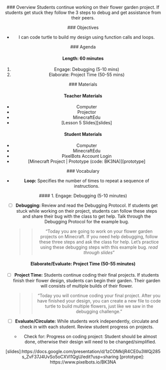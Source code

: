 <header title='Project Time Continued' subtitle='Flower Garden: Lesson 6'/>

<notable>

<iconp src='/icons/activity.png'>### Overview</iconp>
Students continue working on their flower garden project. If students get stuck they follow the 3 steps to debug and get assistance from their peers.


<iconp src='/icons/objectives.png'>### Objectives</iconp>
- I can code turtle to build my design using function calls and loops.

<iconp src='/icons/agenda.png'>### Agenda</iconp>

#### Length: 60 minutes

1. Engage: Debugging (5-10 mins)
1. Elaborate: Project Time (50-55 mins)



<note>

<iconp src='/icons/materials.png'>### Materials</iconp>

#### Teacher Materials
- Computer
- Projector
- MinecraftEdu
- [Lesson 5 Slides][slides]


#### Student Materials
- Computer
- MinecraftEdu
- PixelBots Account Login
- [Minecraft Project | Prototype (code: BK3NA)][prototype]



<iconp src='/icons/vocab.png'>### Vocabulary</iconp>
- **Loop:** Specifies the number of times to repeat a sequence of instructions.

</note>
<pagebreak/>
#### 1. Engage: Debugging (5-10 minutes)

- [ ] **Debugging:** Review and read the Debugging Protocol. If students get stuck while working on their project, students can follow these steps and share their bug with the class to get help. Talk through the Debugging Protocol for the example bug.
  >>“Today you are going to work on your flower garden projects on Minecraft. If you need help debugging, follow these three steps and ask the class for help. Let’s practice using these debugging steps with this example bug. *read through slides*”


#### Elaborate/Evaluate: Project Time (50-55 minutes)

- [ ] **Project Time:** Students continue coding their final projects. If students finish their flower design, students can begin their garden. Their garden will consists of multiple builds of their flower.
  >>“Today you will continue coding your final project. After you have finished your design, you can create a new file to code turtle to build multiple flowers, just like we saw in the debugging challenge.”


- [ ] **Evaluate/Circulate:** While students work independently, circulate and check in with each student. Review student progress on projects.
  - Check for: Progress on coding project: Student should be almost done, otherwise their design will need to be changed/simplified.




</notable>
[slides]:https://docs.google.com/presentation/d/1zCOMkljR4CE0u3WQj285s_ZvF37J4UvSo5oCXVI1QgU/edit?usp=sharing
[prototype]: https://www.pixelbots.io/BK3NA
